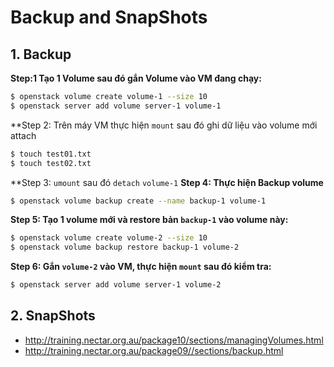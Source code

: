 # Backup and SnapShots
## 1. Backup
**Step:1 Tạo 1 Volume sau đó gắn Volume vào VM đang chạy:**
```sh
$ openstack volume create volume-1 --size 10
$ openstack server add volume server-1 volume-1
```
**Step 2: Trên máy VM thực hiện `mount` sau đó ghi dữ liệu vào volume mới attach
```sh
$ touch test01.txt
$ touch test02.txt
```
**Step 3: `umount` sau đó `detach` `volume-1`
**Step 4: Thực hiện Backup volume**
```sh
$ openstack volume backup create --name backup-1 volume-1
```
**Step 5: Tạo 1 volume mới và restore bản `backup-1` vào volume này:**
```sh
$ openstack volume create volume-2 --size 10
$ openstack volume backup restore backup-1 volume-2
```
**Step 6: Gắn `volume-2` vào VM, thực hiện `mount` sau đó kiểm tra:**
```sh
$ openstack server add volume server-1 volume-2
```

## 2. SnapShots


- http://training.nectar.org.au/package10/sections/managingVolumes.html
- http://training.nectar.org.au/package09//sections/backup.html
